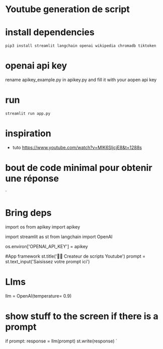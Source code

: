 
# Youtube generation de script


# install dependencies
`pip3 install streamlit langchain openai wikipedia chromadb tiktoken`

# openai api key
rename apikey_example.py in apikey.py and fill it with your aopen api key

# run 
`streamlit run app.py`


# inspiration
- tuto https://www.youtube.com/watch?v=MlK6SIjcjE8&t=1288s

# bout de code minimal pour obtenir une réponse 
`
# Bring deps
import os
from apikey import apikey

import streamlit as st
from langchain import OpenAI

os.environ['OPENAI_API_KEY'] = apikey

#App framework
st.title('🦜️🔗 Createur de scripts Youtube')
prompt = st.text_input('Saisissez votre prompt ici')

# Llms
llm = OpenAI(temperature= 0.9)

# show stuff to the screen if there is a prompt
if prompt:
    response = llm(prompt)
    st.write(response)
`
